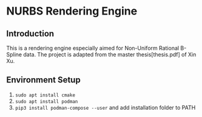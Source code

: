 # NURBS Rendering Engine

## Introduction
This is a rendering engine especially aimed for Non-Uniform Rational B-Spline data.
The project is adapted from the master thesis[thesis.pdf] of Xin Xu.

## Environment Setup
1. `sudo apt install cmake`
1. `sudo apt install podman`
1. `pip3 install podman-compose --user` and add installation folder to PATH